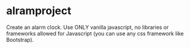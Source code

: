 # alramproject
Create an alarm clock. Use ONLY vanilla javascript, no libraries or frameworks allowed for Javascript (you can use any css framework like Bootstrap).

